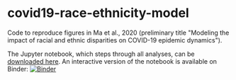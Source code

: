 # covid19-race-ethnicity-model

Code to reproduce figures in Ma et al., 2020 (preliminary title "Modeling the impact of racial and ethnic disparities on COVID-19 epidemic dynamics").

The Jupyter notebook, which steps through all analyses, can be [downloaded here](https://github.com/kevincma/covid19-race-ethnicity-model/blob/main/covid19-race-ethnicity-models-notebook.ipynb). 
An interactive version of the notebook is available on Binder: [![Binder](https://mybinder.org/badge_logo.svg)](https://mybinder.org/v2/gh/kevincma/covid19-race-ethnicity-model/HEAD)
